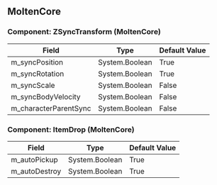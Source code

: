 ## MoltenCore

### Component: ZSyncTransform (MoltenCore)

|Field|Type|Default Value|
|-----|----|-------------|
|m_syncPosition|System.Boolean|True|
|m_syncRotation|System.Boolean|True|
|m_syncScale|System.Boolean|False|
|m_syncBodyVelocity|System.Boolean|False|
|m_characterParentSync|System.Boolean|False|

### Component: ItemDrop (MoltenCore)

|Field|Type|Default Value|
|-----|----|-------------|
|m_autoPickup|System.Boolean|True|
|m_autoDestroy|System.Boolean|True|

